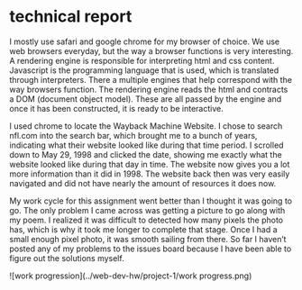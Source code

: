 # technical report

I mostly use safari and google chrome for my browser of choice. We use web browsers everyday, but the way a browser functions is very interesting. A rendering engine is responsible for interpreting html and css content. Javascript is the programming language that is used, which is translated through interpreters. There a multiple engines that help correspond with the way browsers function. The rendering engine reads the html and contracts a DOM (document object model). These are all passed by the engine and once it has been constructed, it is ready to be interactive.

I used chrome to locate the Wayback Machine Website. I chose to search nfl.com into the search bar, which brought me to a bunch of years, indicating what their website looked like during that time period. I scrolled down to May 29, 1998 and clicked the date, showing me exactly what the website looked like during that day in time. The website now gives you a lot more information than it did in 1998. The website back then was very easily navigated and did not have nearly the amount of resources it does now.

My work cycle for this assignment went better than I thought it was going to go. The only problem I came across was getting a picture to go along with my poem. I realized it was difficult to detected how many pixels the photo has, which is why it took me longer to complete that stage. Once I had a small enough pixel photo, it was smooth sailing from there. So far I haven’t posted any of my problems to the issues board because I have been able to figure out the solutions myself.

![work progression](../web-dev-hw/project-1/work progress.png)
